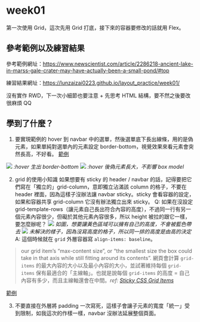 # week01
第一次使用 Grid，這次先用 Grid 打底，接下來的容器要修改的話就用 Flex。

## 參考範例以及練習結果

參考範例網址：https://www.newscientist.com/article/2286218-ancient-lake-in-marss-gale-crater-may-have-actually-been-a-small-pond/#top

練習結果網址：https://lunzaizai0223.github.io/layout_practice/week01/

沒有實作 RWD，下一次小細節也要注意 + 先思考 HTML 結構，要不然之後要改很麻煩 QQ

## 學到了什麼？
1. 要實現範例的 hover 到 navbar 中的選單，然後選單底下長出線條，用的是偽元素，如果單純對選單內的元素設定 border-bottom，視覺效果來看元素會突然長高，不好看。
[範例](https://codepen.io/lun0223/pen/YzxPjOX)

![](https://i.imgur.com/OshSWGa.png)
*:hover 生出 border-bottom*
![](https://i.imgur.com/62Sk9rn.png)
*:hover 後偽元素長大，不影響 box model*

2. grid 的使用小知識
如果想要有 sticky 的 header / navbar 的話，記得要把它們寫在「獨立的」grid-column，意即獨立沾滿該 column 的格子，不要在 header 裡面，因為這樣子沒辦法讓 navbar sticky。sticky 會看容器的設定，如果和容器共享 grid-column 它沒有辦法獨立出來 sticky。
Q: 如果在沒設定 grid-template-rows（讓元素自己長出符合內容的高度），不過同一行有另一個元素內容很少，但礙於其他元素內容很多，所以 height 被拉的跟它一樣，要怎麼辦呢？
  ![](https://i.imgur.com/9H6J0cZ.png)
  *如圖，想要讓黃色區域可以擁有自己的高度，不會被藍色帶去*
  ![](https://i.imgur.com/tZUbb8D.png)
  *未解決的樣子，因為沒寫高度的格子，所以同一排的高度是由高的決定*
A: 這個時候就在 `grid` 外層容器寫 `align-items: baseline`。
>our grid item’s “max-content size”, or “the smallest size the box could take in that axis while still fitting around its contents”.
>網頁會計算 `grid-items` 的最大內容的大小以及最小內容的大小，並試著維持每個 `grid-items` 保有最適合的「主線軸」。也就是說每個 `grid-items` 的高度 = 自己內容有多少，而且主線軸還會在中間。*ref: [Sticky CSS Grid Items](https://melanie-richards.com/blog/css-grid-sticky/)*

[範例](https://codepen.io/lun0223/pen/ExvadWm)

3. 不要直接在外層將 padding 一次寫死，這樣子會讓子元素的寬度「統一」受到限制，如我這次的作樣一樣，navbar 沒辦法延展整個頁面。
